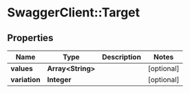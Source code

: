 # SwaggerClient::Target

## Properties
Name | Type | Description | Notes
------------ | ------------- | ------------- | -------------
**values** | **Array&lt;String&gt;** |  | [optional] 
**variation** | **Integer** |  | [optional] 



